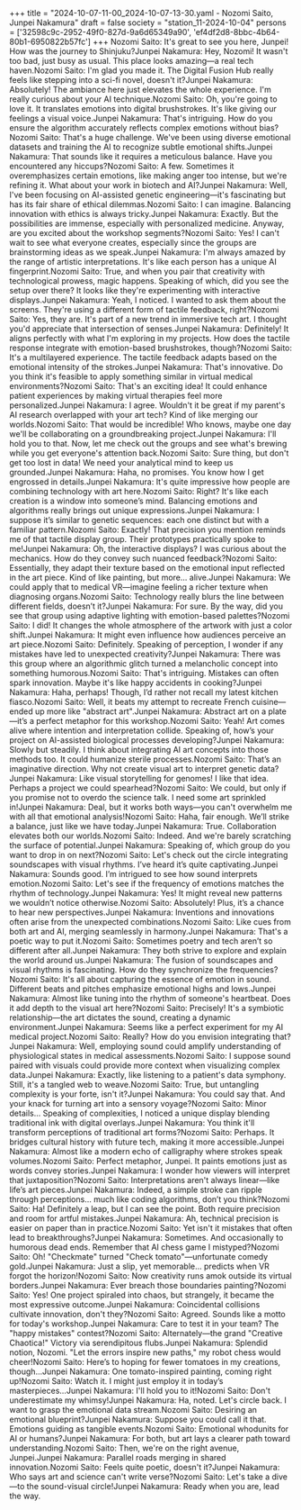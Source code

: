 +++
title = "2024-10-07-11-00_2024-10-07-13-30.yaml - Nozomi Saito, Junpei Nakamura"
draft = false
society = "station_11-2024-10-04"
persons = ['32598c9c-2952-49f0-827d-9a6d65349a90', 'ef4df2d8-8bbc-4b64-80b1-6950822b57fc']
+++
Nozomi Saito: It's great to see you here, Junpei! How was the journey to Shinjuku?Junpei Nakamura: Hey, Nozomi! It wasn't too bad, just busy as usual. This place looks amazing—a real tech haven.Nozomi Saito: I'm glad you made it. The Digital Fusion Hub really feels like stepping into a sci-fi novel, doesn't it?Junpei Nakamura: Absolutely! The ambiance here just elevates the whole experience. I'm really curious about your AI technique.Nozomi Saito: Oh, you're going to love it. It translates emotions into digital brushstrokes. It's like giving our feelings a visual voice.Junpei Nakamura: That's intriguing. How do you ensure the algorithm accurately reflects complex emotions without bias?Nozomi Saito: That's a huge challenge. We've been using diverse emotional datasets and training the AI to recognize subtle emotional shifts.Junpei Nakamura: That sounds like it requires a meticulous balance. Have you encountered any hiccups?Nozomi Saito: A few. Sometimes it overemphasizes certain emotions, like making anger too intense, but we're refining it. What about your work in biotech and AI?Junpei Nakamura: Well, I've been focusing on AI-assisted genetic engineering—it's fascinating but has its fair share of ethical dilemmas.Nozomi Saito: I can imagine. Balancing innovation with ethics is always tricky.Junpei Nakamura: Exactly. But the possibilities are immense, especially with personalized medicine. Anyway, are you excited about the workshop segments?Nozomi Saito: Yes! I can't wait to see what everyone creates, especially since the groups are brainstorming ideas as we speak.Junpei Nakamura: I'm always amazed by the range of artistic interpretations. It's like each person has a unique AI fingerprint.Nozomi Saito: True, and when you pair that creativity with technological prowess, magic happens. Speaking of which, did you see the setup over there? It looks like they're experimenting with interactive displays.Junpei Nakamura: Yeah, I noticed. I wanted to ask them about the screens. They're using a different form of tactile feedback, right?Nozomi Saito: Yes, they are. It's part of a new trend in immersive tech art. I thought you'd appreciate that intersection of senses.Junpei Nakamura: Definitely! It aligns perfectly with what I'm exploring in my projects. How does the tactile response integrate with emotion-based brushstrokes, though?Nozomi Saito: It's a multilayered experience. The tactile feedback adapts based on the emotional intensity of the strokes.Junpei Nakamura: That's innovative. Do you think it's feasible to apply something similar in virtual medical environments?Nozomi Saito: That's an exciting idea! It could enhance patient experiences by making virtual therapies feel more personalized.Junpei Nakamura: I agree. Wouldn't it be great if my parent's AI research overlapped with your art tech? Kind of like merging our worlds.Nozomi Saito: That would be incredible! Who knows, maybe one day we'll be collaborating on a groundbreaking project.Junpei Nakamura: I'll hold you to that. Now, let me check out the groups and see what's brewing while you get everyone's attention back.Nozomi Saito: Sure thing, but don't get too lost in data! We need your analytical mind to keep us grounded.Junpei Nakamura: Haha, no promises. You know how I get engrossed in details.Junpei Nakamura: It's quite impressive how people are combining technology with art here.Nozomi Saito: Right? It's like each creation is a window into someone’s mind. Balancing emotions and algorithms really brings out unique expressions.Junpei Nakamura: I suppose it’s similar to genetic sequences: each one distinct but with a familiar pattern.Nozomi Saito: Exactly! That precision you mention reminds me of that tactile display group. Their prototypes practically spoke to me!Junpei Nakamura: Oh, the interactive displays? I was curious about the mechanics. How do they convey such nuanced feedback?Nozomi Saito: Essentially, they adapt their texture based on the emotional input reflected in the art piece. Kind of like painting, but more... alive.Junpei Nakamura: We could apply that to medical VR—imagine feeling a richer texture when diagnosing organs.Nozomi Saito: Technology really blurs the line between different fields, doesn’t it?Junpei Nakamura: For sure. By the way, did you see that group using adaptive lighting with emotion-based palettes?Nozomi Saito: I did! It changes the whole atmosphere of the artwork with just a color shift.Junpei Nakamura: It might even influence how audiences perceive an art piece.Nozomi Saito: Definitely. Speaking of perception, I wonder if any mistakes have led to unexpected creativity?Junpei Nakamura: There was this group where an algorithmic glitch turned a melancholic concept into something humorous.Nozomi Saito: That's intriguing. Mistakes can often spark innovation. Maybe it's like happy accidents in cooking?Junpei Nakamura: Haha, perhaps! Though, I’d rather not recall my latest kitchen fiasco.Nozomi Saito: Well, it beats my attempt to recreate French cuisine—ended up more like "abstract art".Junpei Nakamura: Abstract art on a plate—it’s a perfect metaphor for this workshop.Nozomi Saito: Yeah! Art comes alive where intention and interpretation collide. Speaking of, how’s your project on AI-assisted biological processes developing?Junpei Nakamura: Slowly but steadily. I think about integrating AI art concepts into those methods too. It could humanize sterile processes.Nozomi Saito: That’s an imaginative direction. Why not create visual art to interpret genetic data?Junpei Nakamura: Like visual storytelling for genomes! I like that idea. Perhaps a project we could spearhead?Nozomi Saito: We could, but only if you promise not to overdo the science talk. I need some art sprinkled in!Junpei Nakamura: Deal, but it works both ways—you can't overwhelm me with all that emotional analysis!Nozomi Saito: Haha, fair enough. We’ll strike a balance, just like we have today.Junpei Nakamura: True. Collaboration elevates both our worlds.Nozomi Saito: Indeed. And we're barely scratching the surface of potential.Junpei Nakamura: Speaking of, which group do you want to drop in on next?Nozomi Saito: Let's check out the circle integrating soundscapes with visual rhythms. I’ve heard it’s quite captivating.Junpei Nakamura: Sounds good. I’m intrigued to see how sound interprets emotion.Nozomi Saito: Let's see if the frequency of emotions matches the rhythm of technology.Junpei Nakamura: Yes! It might reveal new patterns we wouldn’t notice otherwise.Nozomi Saito: Absolutely! Plus, it’s a chance to hear new perspectives.Junpei Nakamura: Inventions and innovations often arise from the unexpected combinations.Nozomi Saito: Like cues from both art and AI, merging seamlessly in harmony.Junpei Nakamura: That's a poetic way to put it.Nozomi Saito: Sometimes poetry and tech aren’t so different after all.Junpei Nakamura: They both strive to explore and explain the world around us.Junpei Nakamura: The fusion of soundscapes and visual rhythms is fascinating. How do they synchronize the frequencies?Nozomi Saito: It's all about capturing the essence of emotion in sound. Different beats and pitches emphasize emotional highs and lows.Junpei Nakamura: Almost like tuning into the rhythm of someone's heartbeat. Does it add depth to the visual art here?Nozomi Saito: Precisely! It's a symbiotic relationship—the art dictates the sound, creating a dynamic environment.Junpei Nakamura: Seems like a perfect experiment for my AI medical project.Nozomi Saito: Really? How do you envision integrating that?Junpei Nakamura: Well, employing sound could amplify understanding of physiological states in medical assessments.Nozomi Saito: I suppose sound paired with visuals could provide more context when visualizing complex data.Junpei Nakamura: Exactly, like listening to a patient's data symphony. Still, it's a tangled web to weave.Nozomi Saito: True, but untangling complexity is your forte, isn't it?Junpei Nakamura: You could say that. And your knack for turning art into a sensory voyage?Nozomi Saito: Minor details... Speaking of complexities, I noticed a unique display blending traditional ink with digital overlays.Junpei Nakamura: You think it'll transform perceptions of traditional art forms?Nozomi Saito: Perhaps. It bridges cultural history with future tech, making it more accessible.Junpei Nakamura: Almost like a modern echo of calligraphy where strokes speak volumes.Nozomi Saito: Perfect metaphor, Junpei. It paints emotions just as words convey stories.Junpei Nakamura: I wonder how viewers will interpret that juxtaposition?Nozomi Saito: Interpretations aren't always linear—like life’s art pieces.Junpei Nakamura: Indeed, a simple stroke can ripple through perceptions... much like coding algorithms, don’t you think?Nozomi Saito: Ha! Definitely a leap, but I can see the point. Both require precision and room for artful mistakes.Junpei Nakamura: Ah, technical precision is easier on paper than in practice.Nozomi Saito: Yet isn't it mistakes that often lead to breakthroughs?Junpei Nakamura: Sometimes. And occasionally to humorous dead ends. Remember that AI chess game I mistyped?Nozomi Saito: Oh! "Checkmate" turned "Check tomato"—unfortunate comedy gold.Junpei Nakamura: Just a slip, yet memorable... predicts when VR forgot the horizon!Nozomi Saito: Now creativity runs amok outside its virtual borders.Junpei Nakamura: Ever breach those boundaries painting?Nozomi Saito: Yes! One project spiraled into chaos, but strangely, it became the most expressive outcome.Junpei Nakamura: Coincidental collisions cultivate innovation, don't they?Nozomi Saito: Agreed. Sounds like a motto for today's workshop.Junpei Nakamura: Care to test it in your team? The "happy mistakes" contest?Nozomi Saito: Alternately—the grand "Creative Chaotica!" Victory via serendipitous flubs.Junpei Nakamura: Splendid notion, Nozomi. "Let the errors inspire new paths," my robot chess would cheer!Nozomi Saito: Here’s to hoping for fewer tomatoes in my creations, though...Junpei Nakamura: One tomato-inspired painting, coming right up!Nozomi Saito: Watch it. I might just employ it in today’s masterpieces...Junpei Nakamura: I'll hold you to it!Nozomi Saito: Don't underestimate my whimsy!Junpei Nakamura: Ha, noted. Let's circle back. I want to grasp the emotional data stream.Nozomi Saito: Desiring an emotional blueprint?Junpei Nakamura: Suppose you could call it that. Emotions guiding as tangible events.Nozomi Saito: Emotional whodunits for AI or humans?Junpei Nakamura: For both, but art lays a clearer path toward understanding.Nozomi Saito: Then, we're on the right avenue, Junpei.Junpei Nakamura: Parallel roads merging in shared innovation.Nozomi Saito: Feels quite poetic, doesn't it?Junpei Nakamura: Who says art and science can't write verse?Nozomi Saito: Let's take a dive—to the sound-visual circle!Junpei Nakamura: Ready when you are, lead the way.